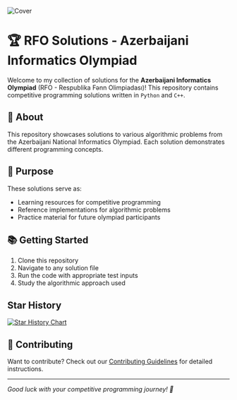 ![Cover](assets/cover.png)

# 🏆 RFO Solutions - Azerbaijani Informatics Olympiad

Welcome to my collection of solutions for the **Azerbaijani Informatics Olympiad** (RFO - Respublika Fənn Olimpiadası)! This repository contains competitive programming solutions written in `Python` and `C++`.

## 🚀 About

This repository showcases solutions to various algorithmic problems from the Azerbaijani National Informatics Olympiad. Each solution demonstrates different programming concepts.

## 🎯 Purpose

These solutions serve as:

- Learning resources for competitive programming
- Reference implementations for algorithmic problems
- Practice material for future olympiad participants

## 📚 Getting Started

1. Clone this repository
2. Navigate to any solution file
3. Run the code with appropriate test inputs
4. Study the algorithmic approach used

## Star History

[![Star History Chart](https://api.star-history.com/svg?repos=huseynovvusal/RFO-Solutions&type=Date)](https://www.star-history.com/#huseynovvusal/RFO-Solutions&Date)

## 🤝 Contributing

Want to contribute? Check out our [Contributing Guidelines](CONTRIBUTING.md) for detailed instructions.

---

_Good luck with your competitive programming journey! 🌟_
